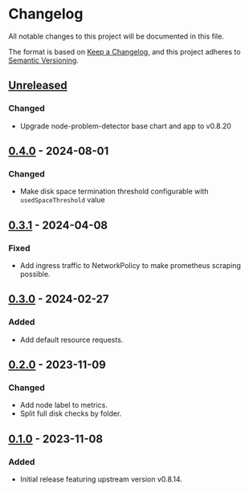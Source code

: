 # Changelog

All notable changes to this project will be documented in this file.

The format is based on [Keep a Changelog](https://keepachangelog.com/en/1.0.0/),
and this project adheres to [Semantic Versioning](https://semver.org/spec/v2.0.0.html).

## [Unreleased]

### Changed

- Upgrade node-problem-detector base chart and app to v0.8.20

## [0.4.0] - 2024-08-01

### Changed

- Make disk space termination threshold configurable with `usedSpaceThreshold` value

## [0.3.1] - 2024-04-08

### Fixed

- Add ingress traffic to NetworkPolicy to make prometheus scraping possible.

## [0.3.0] - 2024-02-27

### Added

- Add default resource requests.

## [0.2.0] - 2023-11-09

### Changed

- Add node label to metrics.
- Split full disk checks by folder.

## [0.1.0] - 2023-11-08

### Added

- Initial release featuring upstream version v0.8.14.


[Unreleased]: https://github.com/giantswarm/node-problem-detector-app/compare/v0.4.0...HEAD
[0.4.0]: https://github.com/giantswarm/node-problem-detector-app/compare/v0.3.1...v0.4.0
[0.3.1]: https://github.com/giantswarm/node-problem-detector-app/compare/v0.3.0...v0.3.1
[0.3.0]: https://github.com/giantswarm/node-problem-detector-app/compare/v0.2.0...v0.3.0
[0.2.0]: https://github.com/giantswarm/node-problem-detector-app/compare/v0.1.0...v0.2.0
[0.1.0]: https://github.com/giantswarm/node-problem-detector-app/compare/v0.0.0...v0.1.0
